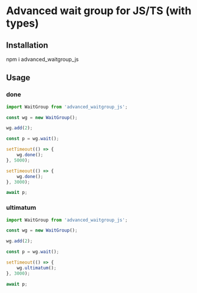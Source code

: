 # Advanced wait group for JS/TS (with types)

## Installation
npm i advanced_waitgroup_js

## Usage
### done
```typescript
import WaitGroup from 'advanced_waitgroup_js';

const wg = new WaitGroup();

wg.add(2);

const p = wg.wait();

setTimeout(() => {
    wg.done();
}, 5000);

setTimeout(() => {
    wg.done();
}, 3000);

await p;
````
### ultimatum
```typescript
import WaitGroup from 'advanced_waitgroup_js';

const wg = new WaitGroup();

wg.add(2);

const p = wg.wait();

setTimeout(() => {
    wg.ultimatum();
}, 3000);

await p;
```
